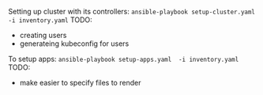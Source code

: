 Setting up cluster with its controllers:
`ansible-playbook setup-cluster.yaml  -i inventory.yaml`
TODO: 
- creating users 
- generateing kubeconfig for users

To setup apps:
`ansible-playbook setup-apps.yaml  -i inventory.yaml`
TODO:
- make easier to specify files to render
